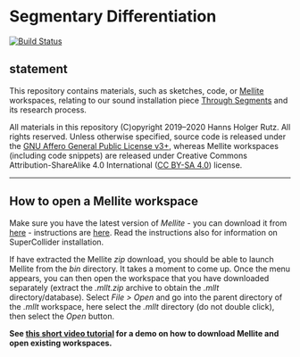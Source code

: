 # Segmentary Differentiation

[![Build Status](https://travis-ci.org/Sciss/SegmDiff.svg?branch=master)](https://travis-ci.org/Sciss/SegmDiff)

## statement

This repository contains materials, such as sketches, code, or [Mellite](https://sciss.de/mellite) workspaces,
relating to our sound installation piece [Through Segments](https://www.researchcatalogue.net/view/711706/711707)
and its research process.

All materials in this repository (C)opyright 2019&ndash;2020 Hanns Holger Rutz. All rights reserved.
Unless otherwise specified, source code is released under the [GNU Affero General Public License v3+](http://www.gnu.org/licenses/agpl-3.0.txt),
 whereas Mellite workspaces (including code snippets) are released under Creative Commons Attribution-ShareAlike 4.0 International
([CC BY-SA 4.0](https://creativecommons.org/licenses/by-sa/4.0/)) license.

---

## How to open a Mellite workspace

Make sure you have the latest version of _Mellite_ - you can download it from [here](https://archive.org/download/Mellite) - 
instructions are [here](https://www.sciss.de/mellite/#download-and-run). Read the instructions also for information on SuperCollider installation.

If have extracted the Mellite _zip_ download, you should be able to launch Mellite from the _bin_ directory. It takes a moment to come up. 
Once the menu appears, you can then open the workspace that you have downloaded separately (extract the _.mllt.zip_ archive to obtain 
the _.mllt_ directory/database). Select _File > Open_ and go into the parent directory of the _.mllt_ workspace, here select the _.mllt_
directory (do not double click), then select the _Open_ button.

__See [this short video tutorial](https://peertube.social/videos/watch/893158ab-7486-48d9-9bee-575f58493230) for a demo on how to download Mellite and open existing workspaces.__

